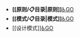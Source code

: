 - **[[原则/📋目录|原则]]**[♿GO](https://github.com/FourteenD/Note/blob/main/原则/📋目录.md)
- **[[模式/📋目录|模式]]**[♿GO](https://github.com/FourteenD/Note/blob/main/模式/📋目录.md)
- [[设计模式]][♿GO](https://github.com/FourteenD/Note/blob/main/技术/设计模式/设计模式.md)
